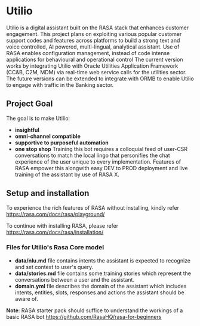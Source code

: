 # Utilio
Utilio is a digital assistant built on the RASA stack that enhances customer engagement. This project plans on exploiting various popular customer support codes and features across platforms to build a strong text and voice controlled, AI powered, multi-lingual, analytical assistant. 
Use of RASA enables configuration management, instead of code intense applications  for behavioural and operational control
The current version works by integrating Utilio with Oracle Utilities Application Framework (CC&B, C2M, MDM) via real-time web service calls for the utilities sector. The future versions can be extended to integrate with ORMB to enable Utilio to engage with traffic in the Banking sector.

## Project Goal
The goal is to make Utilio:
- **insightful**
- **omni-channel compatible**
- **supportive to purposeful automation**
- **one stop shop**
Training this bot requires a colloquial feed of user-CSR conversations to match the local lingo that personifies the chat experience of the user unique to every implementation. Features of RASA empower this  alongwith easy DEV to PROD deployment and live training of the assistant by use of RASA X.

## Setup and installation
To experience the rich features of RASA without installing, kindly refer
https://rasa.com/docs/rasa/playground/

To continue with installing RASA, please refer 
https://rasa.com/docs/rasa/installation/

### Files for Utilio's Rasa Core model
- **data/nlu.md** file contains intents the assistant is expected to recognize and set context to user's query. 
- **data/stories.md** file contains some training stories which represent the conversations between a user and the assistant. 
- **domain.yml** file describes the domain of the assistant which includes intents, entities, slots, responses and actions the assistant should be aware of.  

**Note**: RASA starter pack should suffice to understand the workings of a basic RASA bot
https://github.com/RasaHQ/rasa-for-beginners
